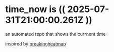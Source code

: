 # time_now is (( 2025-07-31T21:00:00.261Z ))

an automated repo that shows the currnent time

inspired by [breakingheatmap](https://github.com/breakingheatmap/breakingheatmap)